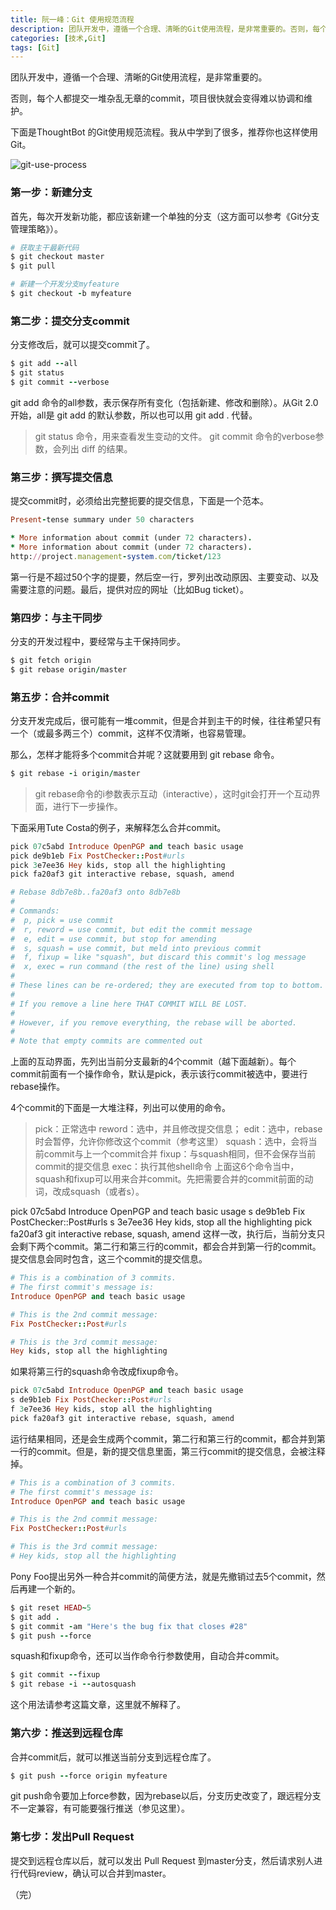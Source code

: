 ```yaml
---
title: 阮一峰：Git 使用规范流程
description: 团队开发中，遵循一个合理、清晰的Git使用流程，是非常重要的。否则，每个人都提交一堆杂乱无章的commit，项目很快就会变得难以协调和维护。
categories: [技术,Git]
tags: [Git]
---
```



团队开发中，遵循一个合理、清晰的Git使用流程，是非常重要的。

否则，每个人都提交一堆杂乱无章的commit，项目很快就会变得难以协调和维护。

下面是ThoughtBot 的Git使用规范流程。我从中学到了很多，推荐你也这样使用Git。

![git-use-process](/public/images/git-use-process.png)

### 第一步：新建分支

首先，每次开发新功能，都应该新建一个单独的分支（这方面可以参考《Git分支管理策略》）。

```ruby
# 获取主干最新代码
$ git checkout master
$ git pull

# 新建一个开发分支myfeature
$ git checkout -b myfeature
```

### 第二步：提交分支commit

分支修改后，就可以提交commit了。

```ruby
$ git add --all
$ git status
$ git commit --verbose
```

git add 命令的all参数，表示保存所有变化（包括新建、修改和删除）。从Git 2.0开始，all是 git add 的默认参数，所以也可以用 git add . 代替。

> git status 命令，用来查看发生变动的文件。
> git commit 命令的verbose参数，会列出 diff 的结果。

### 第三步：撰写提交信息

提交commit时，必须给出完整扼要的提交信息，下面是一个范本。

```ruby
Present-tense summary under 50 characters

* More information about commit (under 72 characters).
* More information about commit (under 72 characters).
http://project.management-system.com/ticket/123
```

第一行是不超过50个字的提要，然后空一行，罗列出改动原因、主要变动、以及需要注意的问题。最后，提供对应的网址（比如Bug ticket）。

### 第四步：与主干同步

分支的开发过程中，要经常与主干保持同步。

```ruby
$ git fetch origin
$ git rebase origin/master
```

### 第五步：合并commit

分支开发完成后，很可能有一堆commit，但是合并到主干的时候，往往希望只有一个（或最多两三个）commit，这样不仅清晰，也容易管理。

那么，怎样才能将多个commit合并呢？这就要用到 git rebase 命令。

```ruby
$ git rebase -i origin/master
```
> git rebase命令的i参数表示互动（interactive），这时git会打开一个互动界面，进行下一步操作。

下面采用Tute Costa的例子，来解释怎么合并commit。

```ruby
pick 07c5abd Introduce OpenPGP and teach basic usage
pick de9b1eb Fix PostChecker::Post#urls
pick 3e7ee36 Hey kids, stop all the highlighting
pick fa20af3 git interactive rebase, squash, amend

# Rebase 8db7e8b..fa20af3 onto 8db7e8b
#
# Commands:
#  p, pick = use commit
#  r, reword = use commit, but edit the commit message
#  e, edit = use commit, but stop for amending
#  s, squash = use commit, but meld into previous commit
#  f, fixup = like "squash", but discard this commit's log message
#  x, exec = run command (the rest of the line) using shell
#
# These lines can be re-ordered; they are executed from top to bottom.
#
# If you remove a line here THAT COMMIT WILL BE LOST.
#
# However, if you remove everything, the rebase will be aborted.
#
# Note that empty commits are commented out
```

上面的互动界面，先列出当前分支最新的4个commit（越下面越新）。每个commit前面有一个操作命令，默认是pick，表示该行commit被选中，要进行rebase操作。

4个commit的下面是一大堆注释，列出可以使用的命令。

> pick：正常选中
> reword：选中，并且修改提交信息；
> edit：选中，rebase时会暂停，允许你修改这个commit（参考这里）
> squash：选中，会将当前commit与上一个commit合并
> fixup：与squash相同，但不会保存当前commit的提交信息
> exec：执行其他shell命令
上面这6个命令当中，squash和fixup可以用来合并commit。先把需要合并的commit前面的动词，改成squash（或者s）。


pick 07c5abd Introduce OpenPGP and teach basic usage
s de9b1eb Fix PostChecker::Post#urls
s 3e7ee36 Hey kids, stop all the highlighting
pick fa20af3 git interactive rebase, squash, amend
这样一改，执行后，当前分支只会剩下两个commit。第二行和第三行的commit，都会合并到第一行的commit。提交信息会同时包含，这三个commit的提交信息。

```ruby
# This is a combination of 3 commits.
# The first commit's message is:
Introduce OpenPGP and teach basic usage

# This is the 2nd commit message:
Fix PostChecker::Post#urls

# This is the 3rd commit message:
Hey kids, stop all the highlighting
```

如果将第三行的squash命令改成fixup命令。

```ruby
pick 07c5abd Introduce OpenPGP and teach basic usage
s de9b1eb Fix PostChecker::Post#urls
f 3e7ee36 Hey kids, stop all the highlighting
pick fa20af3 git interactive rebase, squash, amend
```

运行结果相同，还是会生成两个commit，第二行和第三行的commit，都合并到第一行的commit。但是，新的提交信息里面，第三行commit的提交信息，会被注释掉。

```ruby
# This is a combination of 3 commits.
# The first commit's message is:
Introduce OpenPGP and teach basic usage

# This is the 2nd commit message:
Fix PostChecker::Post#urls

# This is the 3rd commit message:
# Hey kids, stop all the highlighting
```

Pony Foo提出另外一种合并commit的简便方法，就是先撤销过去5个commit，然后再建一个新的。

```ruby
$ git reset HEAD~5
$ git add .
$ git commit -am "Here's the bug fix that closes #28"
$ git push --force
```

squash和fixup命令，还可以当作命令行参数使用，自动合并commit。

```ruby
$ git commit --fixup
$ git rebase -i --autosquash
```

这个用法请参考这篇文章，这里就不解释了。

### 第六步：推送到远程仓库

合并commit后，就可以推送当前分支到远程仓库了。

```ruby
$ git push --force origin myfeature
```

git push命令要加上force参数，因为rebase以后，分支历史改变了，跟远程分支不一定兼容，有可能要强行推送（参见这里）。

### 第七步：发出Pull Request

提交到远程仓库以后，就可以发出 Pull Request 到master分支，然后请求别人进行代码review，确认可以合并到master。

（完）
